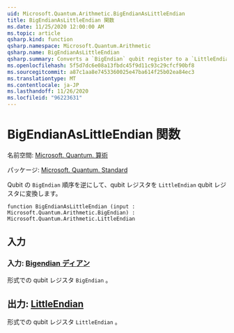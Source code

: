 ```yaml
---
uid: Microsoft.Quantum.Arithmetic.BigEndianAsLittleEndian
title: BigEndianAsLittleEndian 関数
ms.date: 11/25/2020 12:00:00 AM
ms.topic: article
qsharp.kind: function
qsharp.namespace: Microsoft.Quantum.Arithmetic
qsharp.name: BigEndianAsLittleEndian
qsharp.summary: Converts a `BigEndian` qubit register to a `LittleEndian` qubit register by reversing the qubit ordering.
ms.openlocfilehash: 5f5d7dc6e08a13fbdc45f9d11c93c29cfcf90bf8
ms.sourcegitcommit: a87c1aa8e7453360025e47ba614f25b02ea84ec3
ms.translationtype: MT
ms.contentlocale: ja-JP
ms.lasthandoff: 11/26/2020
ms.locfileid: "96223631"
---
```

# <a name="bigendianaslittleendian-function"></a>BigEndianAsLittleEndian 関数

名前空間: [Microsoft. Quantum. 算術](xref:Microsoft.Quantum.Arithmetic)

パッケージ: [Microsoft. Quantum. Standard](https://nuget.org/packages/Microsoft.Quantum.Standard)


Qubit の `BigEndian` 順序を逆にして、qubit レジスタを `LittleEndian` qubit レジスタに変換します。

```qsharp
function BigEndianAsLittleEndian (input : Microsoft.Quantum.Arithmetic.BigEndian) : Microsoft.Quantum.Arithmetic.LittleEndian
```


## <a name="input"></a>入力

### <a name="input--bigendian"></a>入力: [Bigendian ディアン](xref:Microsoft.Quantum.Arithmetic.BigEndian)

形式での qubit レジスタ `BigEndian` 。



## <a name="output--littleendian"></a>出力: [LittleEndian](xref:Microsoft.Quantum.Arithmetic.LittleEndian)

形式での qubit レジスタ `LittleEndian` 。